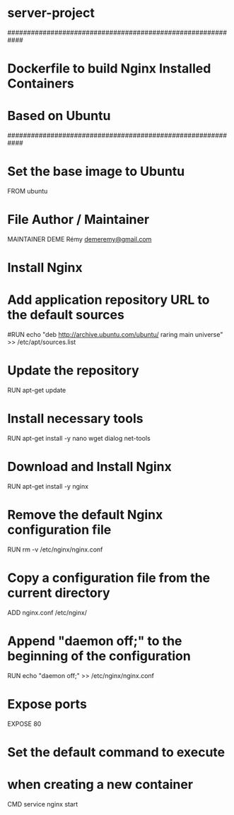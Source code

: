# server-project

############################################################
# Dockerfile to build Nginx Installed Containers
# Based on Ubuntu
############################################################

# Set the base image to Ubuntu
FROM ubuntu

# File Author / Maintainer
MAINTAINER DEME Rémy <demeremy@gmail.com>

# Install Nginx

# Add application repository URL to the default sources
#RUN echo "deb http://archive.ubuntu.com/ubuntu/ raring main universe" >> /etc/apt/sources.list


# Update the repository
RUN apt-get update

# Install necessary tools
RUN apt-get install -y nano wget dialog net-tools

# Download and Install Nginx
RUN apt-get install -y nginx  

# Remove the default Nginx configuration file
RUN rm -v /etc/nginx/nginx.conf

# Copy a configuration file from the current directory
ADD nginx.conf /etc/nginx/

# Append "daemon off;" to the beginning of the configuration
RUN echo "daemon off;" >> /etc/nginx/nginx.conf

# Expose ports
EXPOSE 80

# Set the default command to execute
# when creating a new container
CMD service nginx start
